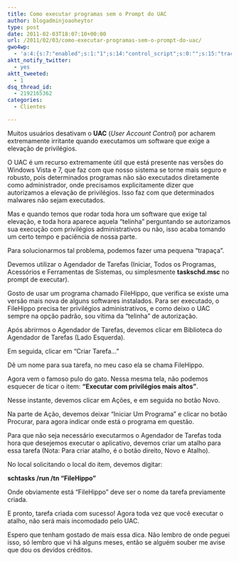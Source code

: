 ```yaml
---
title: Como executar programas sem o Prompt do UAC
author: blogadminjoaoheytor
type: post
date: 2011-02-03T18:07:10+00:00
url: /2011/02/03/como-executar-programas-sem-o-prompt-do-uac/
gwo4wp:
  - 'a:4:{s:7:"enabled";s:1:"1";s:14:"control_script";s:0:"";s:15:"tracking_script";s:0:"";s:17:"conversion_script";s:0:"";}'
aktt_notify_twitter:
  - yes
aktt_tweeted:
  - 1
dsq_thread_id:
  - 2192165362
categories:
  - Clientes

---
```

Muitos usuários desativam o **UAC** (_User Account Control_) por acharem extremamente irritante quando executamos um software que exige a elevação de privilégios.

O UAC é um recurso extremamente útil que está presente nas versões do Windows Vista e 7, que faz com que nosso sistema se torne mais seguro e robusto, pois determinados programas não são executados diretamente como administrador, onde precisamos explicitamente dizer que autorizamos a elevação de privilégios. Isso faz com que determinados malwares não sejam executados.

Mas e quando temos que rodar toda hora um software que exige tal elevação, e toda hora aparece aquela “telinha” perguntando se autorizamos sua execução com privilégios administrativos ou não, isso acaba tomando um certo tempo e paciência de nossa parte.

Para solucionarmos tal problema, podemos fazer uma pequena “trapaça”.

Devemos utilizar o Agendador de Tarefas (Iniciar, Todos os Programas, Acessórios e Ferramentas de Sistemas, ou simplesmente **taskschd.msc** no prompt de executar).

Gosto de usar um programa chamado FileHippo, que verifica se existe uma versão mais nova de alguns softwares instalados. Para ser executado, o FileHippo precisa ter privilégios administrativos, e como deixo o UAC sempre na opção padrão, sou vítima da “telinha” de autorização.

Após abrirmos o Agendador de Tarefas, devemos clicar em Biblioteca do Agendador de Tarefas (Lado Esquerda).

Em seguida, clicar em “Criar Tarefa&#8230;”

Dê um nome para sua tarefa, no meu caso ela se chama FileHippo.

Agora vem o famoso pulo do gato. Nessa mesma tela, não podemos esquecer de ticar o item: **“Executar com privilégios mais altos”**.

Nesse instante, devemos clicar em Ações, e em seguida no botão Novo.

Na parte de Ação, devemos deixar “Iniciar Um Programa” e clicar no botão Procurar, para agora indicar onde está o programa em questão.

Para que não seja necessário executarmos o Agendador de Tarefas toda hora que desejemos executar o aplicativo, devemos criar um atalho para essa tarefa (Nota: Para criar atalho, é o botão direito, Novo e Atalho).

No local solicitando o local do item, devemos digitar:

**schtasks /run /tn &#8220;FileHippo&#8221;**

Onde obviamente está &#8220;FileHippo&#8221; deve ser o nome da tarefa previamente criada.

E pronto, tarefa criada com sucesso! Agora toda vez que você executar o atalho, não será mais incomodado pelo UAC.

Espero que tenham gostado de mais essa dica. Não lembro de onde peguei isso, só lembro que vi há alguns meses, então se alguém souber me avise que dou os devidos créditos.